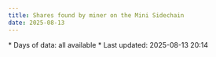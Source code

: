 ```yaml
---
title: Shares found by miner on the Mini Sidechain
date: 2025-08-13
---
```


<script src="https://cdnjs.cloudflare.com/ajax/libs/PapaParse/5.3.0/papaparse.min.js"></script>
<script src="https://cdn.jsdelivr.net/npm/apexcharts"></script>
<script src="/js/sharesfound/by-miner-sharesfound.js"></script>

<div id="wrapper">
  <div id="areaChart">
  </div>
  <div id="barChart">
  </div>
 </div>
* Days of data: all available
* Last updated: 2025-08-13 20:14
